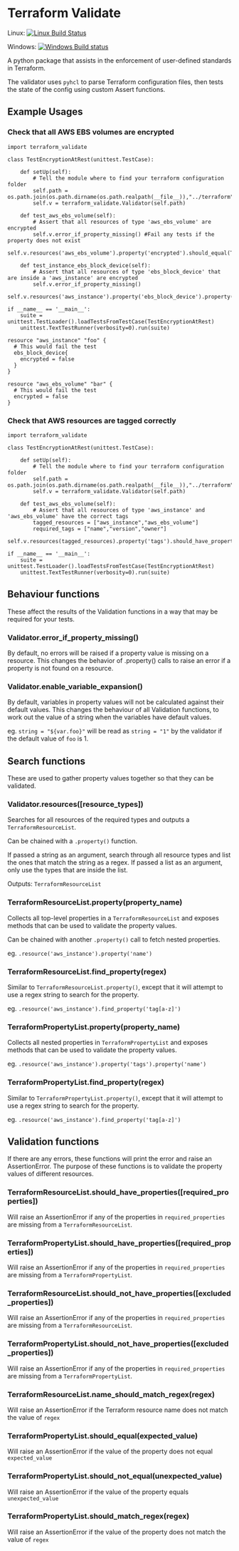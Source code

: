 # Terraform Validate

Linux: [![Linux Build Status](https://travis-ci.org/elmundio87/terraform_validate.svg?branch=master)](https://travis-ci.org/elmundio87/terraform_validate)

Windows: [![Windows Build status](https://ci.appveyor.com/api/projects/status/36dwtekc8tvrny24/branch/master?svg=true)](https://ci.appveyor.com/project/elmundio87/terraform-validate/branch/master)

A python package that assists in the enforcement of user-defined standards in Terraform.

The validator uses `pyhcl` to parse Terraform configuration files, then tests the state of the config using custom Assert functions.

## Example Usages

### Check that all AWS EBS volumes are encrypted


```
import terraform_validate

class TestEncryptionAtRest(unittest.TestCase):

    def setUp(self):
        # Tell the module where to find your terraform configuration folder
        self.path = os.path.join(os.path.dirname(os.path.realpath(__file__)),"../terraform")
        self.v = terraform_validate.Validator(self.path)

    def test_aws_ebs_volume(self):
        # Assert that all resources of type 'aws_ebs_volume' are encrypted
        self.v.error_if_property_missing() #Fail any tests if the property does not exist
        self.v.resources('aws_ebs_volume').property('encrypted').should_equal(True)

    def test_instance_ebs_block_device(self):
        # Assert that all resources of type 'ebs_block_device' that are inside a 'aws_instance' are encrypted
        self.v.error_if_property_missing()
        self.v.resources('aws_instance').property('ebs_block_device').property('encrypted').should_equal(True)

if __name__ == '__main__':
    suite = unittest.TestLoader().loadTestsFromTestCase(TestEncryptionAtRest)
    unittest.TextTestRunner(verbosity=0).run(suite)

```

```
resource "aws_instance" "foo" {
  # This would fail the test
  ebs_block_device{
    encrypted = false
  }
}

resource "aws_ebs_volume" "bar" {
  # This would fail the test
  encrypted = false
}
```

### Check that AWS resources are tagged correctly

```
import terraform_validate

class TestEncryptionAtRest(unittest.TestCase):

    def setUp(self):
        # Tell the module where to find your terraform configuration folder
        self.path = os.path.join(os.path.dirname(os.path.realpath(__file__)),"../terraform")
        self.v = terraform_validate.Validator(self.path)
        
    def test_aws_ebs_volume(self):
        # Assert that all resources of type 'aws_instance' and 'aws_ebs_volume' have the correct tags
        tagged_resources = ["aws_instance","aws_ebs_volume"]
        required_tags = ["name","version","owner"]
        self.v.resources(tagged_resources).property('tags').should_have_properties(required_tags)

if __name__ == '__main__':
    suite = unittest.TestLoader().loadTestsFromTestCase(TestEncryptionAtRest)
    unittest.TextTestRunner(verbosity=0).run(suite)
```

## Behaviour functions

These affect the results of the Validation functions in a way that may be required for your tests.

### Validator.error_if_property_missing()

By default, no errors will be raised if a property value is missing on a resource. This changes the behavior of .property() calls to raise an error if a property is not found on a resource.

### Validator.enable_variable_expansion()

By default, variables in property values will not be calculated against their default values. This changes the behaviour of all Validation functions, to work out the value of a string when the variables have default values.

eg. `string = "${var.foo}"` will be read as `string = "1"` by the validator if the default value of `foo` is 1.

## Search functions

These are used to gather property values together so that they can be validated.

### Validator.resources([resource_types])
Searches for all resources of the required types and outputs a `TerraformResourceList`.

Can be chained with a `.property()` function.

If passed a string as an argument, search through all resource types and list the ones that match the string as a regex.
If passed a list as an argument, only use the types that are inside the list.

Outputs: `TerraformResourceList`

### TerraformResourceList.property(property_name)

Collects all top-level properties in a `TerraformResourceList`  and exposes methods that can be used to validate the property values.

Can be chained with another `.property()` call to fetch nested properties.

eg. ``.resource('aws_instance').property('name')``

### TerraformResourceList.find_property(regex)

Similar to `TerraformResourceList.property()`, except that it will attempt to use a regex string to search for the property.

eg. ``.resource('aws_instance').find_property('tag[a-z]')``


### TerraformPropertyList.property(property_name)

Collects all nested properties in `TerraformPropertyList` and exposes methods that can be used to validate the property values.

eg. ``.resource('aws_instance').property('tags').property('name')``


### TerraformPropertyList.find_property(regex)

Similar to `TerraformPropertyList.property()`, except that it will attempt to use a regex string to search for the property.

eg. ``.resource('aws_instance').find_property('tag[a-z]')``

## Validation functions

If there are any errors, these functions will print the error and raise an AssertionError. The purpose of these functions is to validate the property values of different resources.

### TerraformResourceList.should_have_properties([required_properties])

Will raise an AssertionError if any of the properties in `required_properties` are missing from a `TerraformResourceList`.

### TerraformPropertyList.should_have_properties([required_properties])

Will raise an AssertionError if any of the properties in `required_properties` are missing from a `TerraformPropertyList`.

### TerraformResourceList.should_not_have_properties([excluded_properties])

Will raise an AssertionError if any of the properties in `required_properties` are missing from a `TerraformResourceList`.

### TerraformPropertyList.should_not_have_properties([excluded_properties])

Will raise an AssertionError if any of the properties in `required_properties` are missing from a `TerraformPropertyList`.

### TerraformResourceList.name_should_match_regex(regex)

Will raise an AssertionError if the Terraform resource name does not match the value of `regex`

### TerraformPropertyList.should_equal(expected_value)

Will raise an AssertionError if the value of the property does not equal `expected_value`

### TerraformPropertyList.should_not_equal(unexpected_value)

Will raise an AssertionError if the value of the property equals `unexpected_value`

### TerraformPropertyList.should_match_regex(regex)

Will raise an AssertionError if the value of the property does not match the value of `regex`
  
